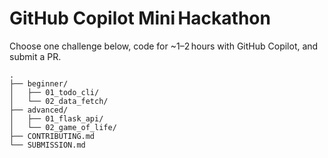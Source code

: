 # GitHub Copilot Mini Hackathon

Choose one challenge below, code for ~1–2 hours with GitHub Copilot, and submit a PR.

```
.
├── beginner/
│   ├── 01_todo_cli/
│   └── 02_data_fetch/
├── advanced/
│   ├── 01_flask_api/
│   └── 02_game_of_life/
├── CONTRIBUTING.md
└── SUBMISSION.md
```
